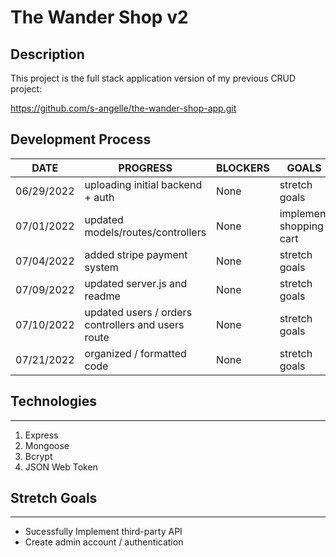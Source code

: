 # The Wander Shop v2

## Description

This project is the full stack application version of my previous CRUD project:

https://github.com/s-angelle/the-wander-shop-app.git

## Development Process

| DATE       | PROGRESS                                           | BLOCKERS | GOALS                   |
| ---------- | -------------------------------------------------- | -------- | ----------------------- |
| 06/29/2022 | uploading initial backend + auth                   | None     | stretch goals           |
| 07/01/2022 | updated models/routes/controllers                  | None     | implement shopping cart |
| 07/04/2022 | added stripe payment system                        | None     | stretch goals           |
| 07/09/2022 | updated server.js and readme                       | None     | stretch goals           |
| 07/10/2022 | updated users / orders controllers and users route | None     | stretch goals           |
| 07/21/2022 | organized / formatted code                         | None     | stretch goals           |

## Technologies

---

1. Express
2. Mongoose
3. Bcrypt
4. JSON Web Token

## Stretch Goals

---

- Sucessfully Implement third-party API
- Create admin account / authentication
